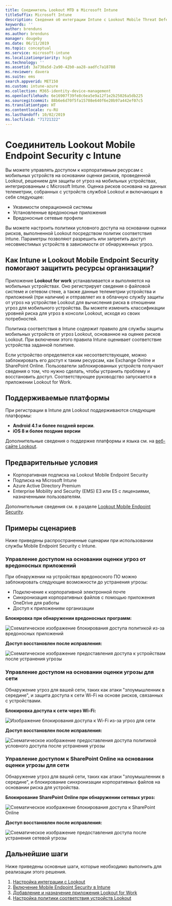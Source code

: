 ```yaml
---
title: Соединитель Lookout MTD в Microsoft Intune
titleSuffix: Microsoft Intune
description: Сведения об интеграции Intune с Lookout Mobile Threat Defense (MTD) для управления доступом к корпоративным ресурсам с мобильных устройств.
keywords: ''
author: brenduns
ms.author: brenduns
manager: dougeby
ms.date: 06/11/2019
ms.topic: conceptual
ms.service: microsoft-intune
ms.localizationpriority: high
ms.technology: ''
ms.assetid: 3a730a5d-2a90-42b0-aa28-aadfc7a18788
ms.reviewer: davera
ms.suite: ems
search.appverid: MET150
ms.custom: intune-azure
ms.collection: M365-identity-device-management
ms.openlocfilehash: 6e16907f39fe8c6ea5e9a12f1e2b25026a5db225
ms.sourcegitcommit: 88b6e6d70f5fa15708e640f6e20b97a442ef07c5
ms.translationtype: HT
ms.contentlocale: ru-RU
ms.lasthandoff: 10/02/2019
ms.locfileid: "71721322"
---
```

# <a name="lookout-mobile-endpoint-security-connector-with-intune"></a>Соединитель Lookout Mobile Endpoint Security с Intune

Вы можете управлять доступом к корпоративным ресурсам с мобильных устройств на основании оценки рисков, проведенной Lookout, решением для защиты от угроз на мобильных устройствах, интегрированным с Microsoft Intune. Оценка рисков основана на данных телеметрии, собранных с устройств службой Lookout и включающих в себя следующее:
- Уязвимости операционной системы
- Установленные вредоносные приложения
- Вредоносные сетевые профили

Вы можете настроить политики условного доступа на основании оценки рисков, выполненной Lookout посредством политик соответствия Intune. Параметры позволяют разрешить или запретить доступ несовместимых устройств в зависимости от обнаруженных угроз.

## <a name="how-do-intune-and-lookout-mobile-endpoint-security-help-protect-company-resources"></a>Как Intune и Lookout Mobile Endpoint Security помогают защитить ресурсы организации?
Приложение **Lookout for work** устанавливается и выполняется на мобильных устройствах. Оно регистрирует сведения о файловой системе и сетевом стеке, а также данные телеметрии устройства и приложений (при наличии) и отправляет их в облачную службу защиты от угроз на устройстве Lookout для вычисления риска в отношении угроз для мобильного устройства. Вы можете изменить классификации уровней риска для угроз в консоли Lookout, исходя из своих потребностей.  

Политика соответствия в Intune содержит правило для службы защиты мобильных устройств от угроз Lookout, основанное на оценке рисков Lookout. При включении этого правила Intune оценивает соответствие устройства заданной политике.

Если устройство определяется как несоответствующее, можно заблокировать его доступ к таким ресурсам, как Exchange Online и SharePoint Online. Пользователи заблокированных устройств получают сведения о том, что нужно сделать, чтобы устранить проблему и восстановить доступ. Соответствующее руководство запускается в приложении Lookout for Work.

## <a name="supported-platforms"></a>Поддерживаемые платформы  
При регистрации в Intune для Lookout поддерживаются следующие платформы:
* **Android 4.1 и более поздней версии**.  
* **iOS 8 и более поздние версии**  

Дополнительные сведения о поддержке платформы и языка см. на [веб-сайте Lookout](https://personal.support.lookout.com/hc/articles/114094140253).  

## <a name="prerequisites"></a>Предварительные условия
* Корпоративная подписка на Lookout Mobile Endpoint Security  
* Подписка на Microsoft Intune
* Azure Active Directory Premium
* Enterprise Mobility and Security (EMS) E3 или E5 с лицензиями, назначенными пользователям.  

Дополнительные сведения см. в разделе [Lookout Mobile Endpoint Security](https://www.lookout.com/products/mobile-endpoint-security).

## <a name="sample-scenarios"></a>Примеры сценариев

Ниже приведены распространенные сценарии при использовании службы Mobile Endpoint Security с Intune.

### <a name="control-access-based-on-threats-from-malicious-apps"></a>Управление доступом на основании оценки угроз от вредоносных приложений
При обнаружении на устройствах вредоносного ПО можно заблокировать следующие возможности до устранения угрозы:
* Подключение к корпоративной электронной почте
* Синхронизация корпоративных файлов с помощью приложения OneDrive для работы
* Доступ к приложениям организации

**Блокировка при обнаружении вредоносных программ:**

![Схематическое изображение блокирования доступа политикой из-за вредоносных приложений](./media/lookout-mobile-threat-defense-connector/malicious-apps-blocked.png)

**Доступ восстановлен после исправления:**

![Схематическое изображение предоставления доступа к устройствам после устранения угрозы](./media/lookout-mobile-threat-defense-connector/malicious-apps-unblocked.png)

### <a name="control-access-based-on-threat-to-network"></a>Управление доступом на основании оценки угрозы для сети
Обнаружение угроз для вашей сети, таких как атаки "злоумышленник в середине", и защита доступа к сети Wi-Fi на основе рисков, связанных с устройствами.

**Блокировка доступа к сети через Wi-Fi:**

![Изображение блокирования доступа к Wi-Fi из-за угроз для сети](./media/lookout-mobile-threat-defense-connector/network-wifi-blocked.png)

**Доступ восстановлен после исправления:**

![Схематическое изображение предоставления доступа политикой условного доступа после устранения угрозы](./media/lookout-mobile-threat-defense-connector/network-wifi-unblocked.png)
### <a name="control-access-to-sharepoint-online-based-on-threat-to-network"></a>Управление доступом к SharePoint Online на основании оценки угрозы для сети

Обнаружение угроз для вашей сети, таких как атаки "злоумышленник в середине", и блокирование синхронизации корпоративных файлов на основании риска для устройства.

**Блокирование SharePoint Online при обнаружении сетевых угроз:**

![Схематическое изображение блокирования доступа к SharePoint Online](./media/lookout-mobile-threat-defense-connector/network-spo-blocked.png)


**Доступ восстановлен после исправления:**

![Схематическое изображение предоставления доступа после устранения сетевой угрозы](./media/lookout-mobile-threat-defense-connector/network-spo-unblocked.png)

## <a name="next-steps"></a>Дальнейшие шаги
Ниже приведены основные шаги, которые необходимо выполнить для реализации этого решения.
1. [Настройка интеграции с Lookout](lookout-mtd-connector-integration.md)
2. [Включение Mobile Endpoint Security в Intune](mtd-connector-enable.md)
3. [Добавление и назначение приложения Lookout for Work](mtd-apps-ios-app-configuration-policy-add-assign.md)
4. [Настройка политики соответствия устройств Lookout](mtd-device-compliance-policy-create.md)

